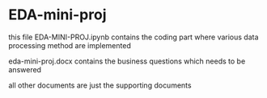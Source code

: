 # EDA-mini-proj

this file EDA-MINI-PROJ.ipynb contains the coding part where various data processing method are implemented

eda-mini-proj.docx contains the business questions which needs to be answered

all other documents are just the supporting documents
